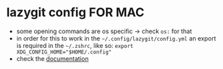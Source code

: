 # lazygit config FOR MAC
- some opening commands are os specific -> check `os:` for that
- in order for this to work in the `~/.config/lazygit/config.yml` an export is required in the `~/.zshrc`, like so:
    `export XDG_CONFIG_HOME="$HOME/.config"` 
- check the [documentation](https://github.com/jesseduffield/lazygit/blob/master/docs/Config.md)
